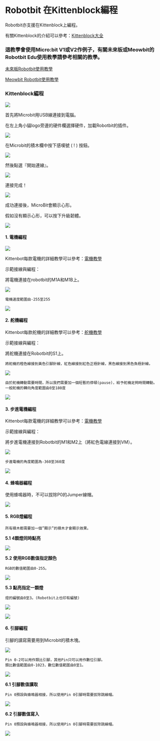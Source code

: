 # Robotbit 在Kittenblock編程

Robotbit亦支援在Kittenblock上編程。

有關Kittenblock的介紹可以參考：[Kittenblock大全](../../programmingplatforms/kittenblock/)

### 這教學會使用Micro:bit V1或V2作例子，有關未來板或Meowbit的Robotbit Edu使用教學請參考相關的教學。

[未來板Robotbit使用教學](../../zhu-kong-ban/futureboard/kittenblock/robotbit.md)

[Meowbit Robotbit使用教學](https://kittenbothk.readthedocs.io/en/latest/meowbit/meowbit\_robotbit.html)

### Kittenblock編程

![](https://kittenbothk.readthedocs.io/en/latest/\_images/kbbanner3.png)

首先將Microbit用USB線連接到電腦。

在左上角小貓logo旁邊的硬件欄選擇硬件，加載Robotbit的插件。

![](https://kittenbothk.readthedocs.io/en/latest/\_images/add4.png)

在Microbit的積木欄中按下感嘆號 ( ! ) 按鈕。

![](https://kittenbothk.readthedocs.io/en/latest/\_images/kbmbcon3.png)

然後點選『開始連線』。

![](https://kittenbothk.readthedocs.io/en/latest/\_images/kbmbcon11.png)

連接完成！

![](https://kittenbothk.readthedocs.io/en/latest/\_images/kbmbcon21.png)

成功連接後，MicroBit會顯示心形。

假如沒有顯示心形，可以按下升級韌體。

![](https://kittenbothk.readthedocs.io/en/latest/\_images/upload4.png)

#### 1. 電機編程

![](https://kittenbothk.readthedocs.io/en/latest/\_images/robotbit\_motorKB.png)

Kittenbot每款電機的詳細教學可以參考：[電機教學](https://kittenbothk.readthedocs.io/en/latest/motors/index.html)

示範接線與編程：

將電機連接在robotbit的M1A和M1B上。

![](https://kittenbothk.readthedocs.io/en/latest/\_images/motor\_wire.png)

```
電機速度範圍由-255至255
```

![](https://kittenbothk.readthedocs.io/en/latest/\_images/motor\_code\_kb.png)

#### 2. 舵機編程

Kittenbot每款舵機的詳細教學可以參考：[舵機教學](https://kittenbothk.readthedocs.io/en/latest/motors/index.html)

示範接線與編程：

將舵機連接在Robotbit的S1上。

```
將舵機的橙色線接到黃色引腳針線，紅色線接到紅色正極針線，黑色線接到黑色負極針線。
```

![](https://kittenbothk.readthedocs.io/en/latest/\_images/servo\_wire.png)

```
由於舵機轉動需要時間，所以我們需要加一個短暫的停頓(pause)，給予舵機足夠時間轉動。
一般舵機的轉向角度範圍由0至180度
```

![](https://kittenbothk.readthedocs.io/en/latest/\_images/servo\_code\_kb.png)

#### 3. 步進電機編程

Kittenbot每款電機的詳細教學可以參考：[電機教學](https://kittenbothk.readthedocs.io/en/latest/motors/index.html)

示範接線與編程：

將步進電機連接到Robotbit的M1和M2上（將紅色電線連接到VM）。

![](https://kittenbothk.readthedocs.io/en/latest/\_images/stepper\_wire.png)

```
步進電機的角度範圍為-360至360度
```

![](https://kittenbothk.readthedocs.io/en/latest/\_images/stepper\_code\_kb.png)

#### 4. 蜂鳴器編程

使用蜂鳴器時，不可以拔除P0的Jumper線帽。

![](https://kittenbothk.readthedocs.io/en/latest/\_images/kb\_code4.png)

#### 5. RGB燈編程

```
所有積木都需要加一個”顯示”的積木才會顯示效果。
```

**5.1 4顆燈同時點亮**

![](https://kittenbothk.readthedocs.io/en/latest/\_images/kb\_code5.png)

**5.2 使用RGB數值指定顏色**

```
RGB的數值範圍由0-255。
```

![](https://kittenbothk.readthedocs.io/en/latest/\_images/kb\_code6.png)

**5.3 點亮指定一顆燈**

```
燈的編號由0至3。(Robotbit上也印有編號)
```

![](https://kittenbothk.readthedocs.io/en/latest/\_images/robotbit\_neopixel2.png)

![](https://kittenbothk.readthedocs.io/en/latest/\_images/kb\_code7.png)

#### 6. 引腳編程

引腳的讀寫需要用到Microbit的積木塊。

![](https://kittenbothk.readthedocs.io/en/latest/\_images/robobit\_pinKB.png)

```
Pin 0-2可以用作類比引腳，其他Pin只可以用作數位引腳。
類比數值範圍由0-1023，數位數值範圍由0至1。
```

![](https://kittenbothk.readthedocs.io/en/latest/\_images/robobit\_pinKB1.png)

**6.1 引腳數值讀取**

```
Pin 0預設與蜂鳴器相接，所以使用Pin 0引腳時需要拔除跳線帽。
```

![](https://kittenbothk.readthedocs.io/en/latest/\_images/robobit\_pinKB2.png)

**6.2 引腳數值寫入**

```
Pin 0預設與蜂鳴器相接，所以使用Pin 0引腳時需要拔除跳線帽。
```

![](https://kittenbothk.readthedocs.io/en/latest/\_images/robobit\_pinKB3.png)

